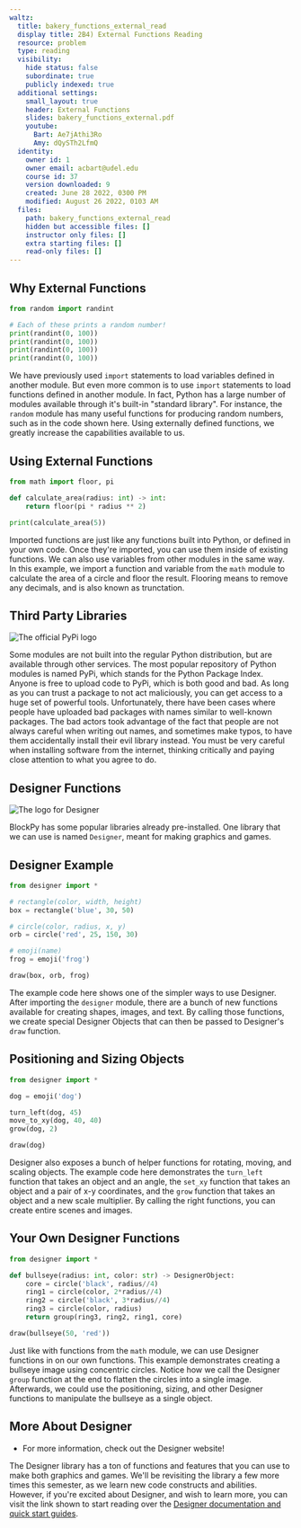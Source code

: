 ```yaml
---
waltz:
  title: bakery_functions_external_read
  display title: 2B4) External Functions Reading
  resource: problem
  type: reading
  visibility:
    hide status: false
    subordinate: true
    publicly indexed: true
  additional settings:
    small_layout: true
    header: External Functions
    slides: bakery_functions_external.pdf
    youtube:
      Bart: Ae7jAthi3Ro
      Amy: dQySTh2LfmQ
  identity:
    owner id: 1
    owner email: acbart@udel.edu
    course id: 37
    version downloaded: 9
    created: June 28 2022, 0300 PM
    modified: August 26 2022, 0103 AM
  files:
    path: bakery_functions_external_read
    hidden but accessible files: []
    instructor only files: []
    extra starting files: []
    read-only files: []
---
```

## Why External Functions

```python try-randint
from random import randint

# Each of these prints a random number!
print(randint(0, 100))
print(randint(0, 100))
print(randint(0, 100))
print(randint(0, 100))
```

We have previously used `import` statements to load variables defined in another module.
But even more common is to use `import` statements to load functions defined in another module.
In fact, Python has a large number of modules available through it's built-in "standard library".
For instance, the `random` module has many useful functions for producing random numbers, such as in the code shown here.
Using externally defined functions, we greatly increase the capabilities available to us.

## Using External Functions

```python try-math
from math import floor, pi

def calculate_area(radius: int) -> int:
    return floor(pi * radius ** 2)

print(calculate_area(5))
```

Imported functions are just like any functions built into Python, or defined in your own code.
Once they're imported, you can use them inside of existing functions.
We can also use variables from other modules in the same way.
In this example, we import a function and variable from the `math` module to calculate the area of a circle and floor the result.
Flooring means to remove any decimals, and is also known as trunctation.

## Third Party Libraries

![The official PyPi logo](bakery_functions_external_pypi.png)

Some modules are not built into the regular Python distribution, but are available through other services.
The most popular repository of Python modules is named PyPi, which stands for the Python Package Index.
Anyone is free to upload code to PyPi, which is both good and bad.
As long as you can trust a package to not act maliciously, you can get access to a huge set of powerful tools.
Unfortunately, there have been cases where people have uploaded bad packages with names similar to well-known packages.
The bad actors took advantage of the fact that people are not always careful when writing out names, and sometimes make typos, to have them accidentally install their evil library instead.
You must be very careful when installing software from the internet, thinking critically and paying close attention to what you agree to do.

## Designer Functions

![The logo for Designer](bakery_functions_external_designer.png)

BlockPy has some popular libraries already pre-installed.
One library that we can use is named `Designer`, meant for making graphics and games.

## Designer Example

```python designer-shapes
from designer import *

# rectangle(color, width, height)
box = rectangle('blue', 30, 50)

# circle(color, radius, x, y)
orb = circle('red', 25, 150, 30)

# emoji(name)
frog = emoji('frog')

draw(box, orb, frog)
```

The example code here shows one of the simpler ways to use Designer.
After importing the `designer` module, there are a bunch of new functions available for creating shapes, images, and text.
By calling those functions, we create special Designer Objects that can then be passed to Designer's `draw` function.


## Positioning and Sizing Objects

```python designer-movement
from designer import *

dog = emoji('dog')

turn_left(dog, 45)
move_to_xy(dog, 40, 40)
grow(dog, 2)

draw(dog)
```

Designer also exposes a bunch of helper functions for rotating, moving, and scaling objects.
The example code here demonstrates the `turn_left` function that takes an object and an angle,
the `set_xy` function that takes an object and a pair of x-y coordinates, and the `grow` function
that takes an object and a new scale multiplier.
By calling the right functions, you can create entire scenes and images.

## Your Own Designer Functions

```python designer-bullseye
from designer import *

def bullseye(radius: int, color: str) -> DesignerObject:
    core = circle('black', radius//4)
    ring1 = circle(color, 2*radius//4)
    ring2 = circle('black', 3*radius//4)
    ring3 = circle(color, radius)
    return group(ring3, ring2, ring1, core)

draw(bullseye(50, 'red'))
```

Just like with functions from the `math` module, we can use Designer functions in on our own functions.
This example demonstrates creating a bullseye image using concentric circles.
Notice how we call the Designer `group` function at the end to flatten the circles into a single image.
Afterwards, we could use the positioning, sizing, and other Designer functions to manipulate the bullseye
as a single object.

## More About Designer

* For more information, check out the Designer website!

The Designer library has a ton of functions and features that you can use to make both graphics and games.
We'll be revisiting the library a few more times this semester, as we learn new code constructs and abilities.
However, if you're excited about Designer, and wish to learn more, you can visit the link shown to start reading over the [Designer documentation and quick start guides](https://designer-edu.github.io/designer/quickstart/quickstart.html).